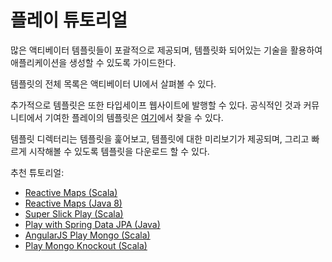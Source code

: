 <!--- Copyright (C) 2009-2015 Typesafe Inc. <http://www.typesafe.com> -->
# 플레이 튜토리얼

많은 액티베이터 템플릿들이 포괄적으로 제공되며, 템플릿화 되어있는 기술을 활용하여 애플리케이션을 생성할 수 있도록 가이드한다.

템플릿의 전체 목록은 액티베이터 UI에서 살펴볼 수 있다.

추가적으로 템플릿은 또한 타입세이프 웹사이트에 발행할 수 있다. 공식적인 것과 커뮤니티에서 기여한 플레이의 템플릿은 [여기](https://typesafe.com/activator/templates#filter:play)에서 찾을 수 있다.

템플릿 디렉터리는 템플릿을 훑어보고, 템플릿에 대한 미리보기가 제공되며, 그리고 빠르게 시작해볼 수 있도록 템플릿을 다운로드 할 수 있다.


추천 튜토리얼:

* [Reactive Maps (Scala)](https://typesafe.com/activator/template/reactive-maps)
* [Reactive Maps (Java 8)](https://typesafe.com/activator/template/reactive-maps-java)
* [Super Slick Play (Scala)](https://typesafe.com/activator/template/play-slick)
* [Play with Spring Data JPA (Java)](https://typesafe.com/activator/template/play-spring-data-jpa)
* [AngularJS Play Mongo (Scala)](https://typesafe.com/activator/template/modern-web-template)
* [Play Mongo Knockout (Scala)](https://typesafe.com/activator/template/play-mongo-knockout)

